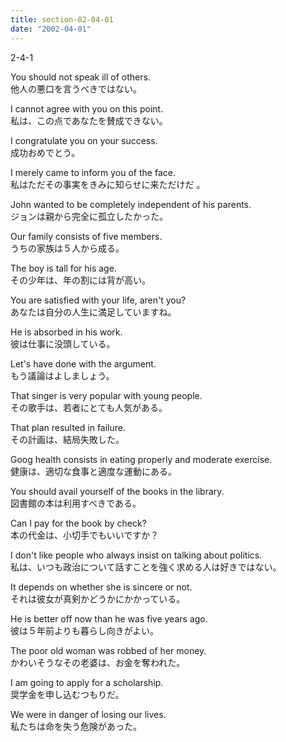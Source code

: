```yaml
---
title: section-02-04-01
date: "2002-04-01"
---
```


2-4-1

<!-- end -->

You should not speak ill of others.  
他人の悪口を言うべきではない。  

I cannot agree with you on this point.  
私は、この点であなたを賛成できない。  

I congratulate you on your success.  
成功おめでとう。  

I merely came to inform you of the face.  
私はただその事実をきみに知らせに来ただけだ 。  

John wanted to be completely independent of his parents.  
ジョンは親から完全に孤立したかった。  

Our family consists of five members.  
うちの家族は５人から成る。  

The boy is tall for his age.  
その少年は、年の割には背が高い。  

You are satisfied with your life, aren't you?  
あなたは自分の人生に満足していますね。  

He is absorbed in his work.  
彼は仕事に没頭している。  

Let's have done with the argument.  
もう議論はよしましょう。  

That singer is very popular with young people.  
その歌手は、若者にとても人気がある。  

That plan resulted in failure.  
その計画は、結局失敗した。  

Goog health consists in eating properly and moderate exercise.  
健康は、適切な食事と適度な運動にある。  

You should avail yourself of the books in the library.  
図書館の本は利用すべきである。  

Can I pay for the book by check?  
本の代金は、小切手でもいいですか？  

I don't like people who always insist on talking about politics.  
私は、いつも政治について話すことを強く求める人は好きではない。  

It depends on whether she is sincere or not.  
それは彼女が真剣かどうかにかかっている。  

He is better off now than he was five years ago.  
彼は５年前よりも暮らし向きがよい。  

The poor old woman was robbed of her money.  
かわいそうなその老婆は、お金を奪われた。  

I am going to apply for a scholarship.  
奨学金を申し込むつもりだ。  

We were in danger of losing our lives.  
私たちは命を失う危険があった。  

